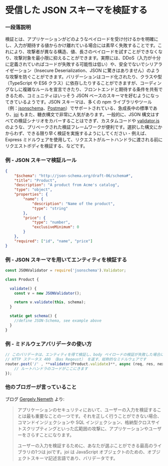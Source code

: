 # 受信した JSON スキーマを検証する

### 一段落説明

検証とは、アプリケーションがどのようなペイロードを受け付けるかを明確にし、入力が期待する値からかけ離れている場合には素早く失敗することです。これにより、攻撃者が異なる構造、値、長さのペイロードを試すことができなくなり、攻撃対象を最小限に抑えることができます。実際には、DDoS（入力が十分に定義されていればコードが失敗する可能性は低い）や、安全でないでシリアライゼーション（Insecure Deserialization、JSON に驚きはありません）のような攻撃を防ぐことができます。バリデーションはコード化されたり、クラスや型（TypeScript や ES6 クラス）に依存したりすることができますが、コーディングなしに複雑なルールを宣言できたり、フロントエンドと期待する条件を共有できるため、コミュニティはいっそう JSON ベースのスキーマを好むようになってきているようです。JSON スキーマは、多くの npm ライブラリやツール（例：[jsonschema](https://www.npmjs.com/package/jsonschema)、[Postman](http://blog.getpostman.com/2017/07/28/api-testing-tips-from-a-postman-professional/)）でサポートされている、急成長中の標準であり、[joi](https://www.npmjs.com/package/@hapi/joi) もまた、糖衣構文で非常に人気があります。一般的に、JSON 構文はすべての検証シナリオをカバーすることはできず、カスタムコードや [validator.js](https://github.com/chriso/validator.js/) のような、プリベークされた検証フレームワークが便利です。選択した構文にかからわず、できる限り早く検証を実施するようにしてください - 例えば、Express ミドルウェアを使用して、リクエストがルートハンドラに渡される前にリクエストボディを検証する、などです。

### 例 - JSON スキーマ検証ルール

```json
{
    "$schema": "http://json-schema.org/draft-06/schema#",
    "title": "Product",
    "description": "A product from Acme's catalog",
    "type": "object",
    "properties": {
        "name": {
            "description": "Name of the product",
            "type": "string"
        },
        "price": {
            "type": "number",
            "exclusiveMinimum": 0
        }
    },
    "required": ["id", "name", "price"]
}
```


### 例 - JSON スキーマを用いてエンティティを検証する

```javascript
const JSONValidator = require('jsonschema').Validator;

class Product {

  validate() {
    const v = new JSONValidator();

    return v.validate(this, schema);
  }

  static get schema() {
    //define JSON-Schema, see example above
  }
}

```

### 例 - ミドルウェアバリデータの使い方

```javascript
// このバリデータは、エンティティを得て検証し、body ペイロードの検証が失敗した場合には
// HTTP ステータス 400 （Bas Reqeust） を返す、総称的なミドルウェアです
router.post('/' , **validator(Product.validate)**, async (req, res, next) => {
    // ルートハンドラのコードがここにきます
});

```



### 他のブロガーが言っていること

ブログ [Gergely Nemeth](https://nemethgergely.com/nodejs-security-overview/) より:
> アプリケーションのセキュリティにおいて、ユーザーの入力を検証することは最も重要なことの一つです。それを正しく行うことができない場合、コマンドインジェクションや SQL インジェクション、格納型クロスサイトスクリプティングといった広範囲の攻撃に、アプリケーションやユーザーをさらすことになります。
>
> ユーザーの入力を検証するために、あなたが選ぶことができる最高のライブラリの1つは joiです。joi は JavaScript オブジェクトのための、オブジェクトスキーマ記述言語であり、バリデータです。
